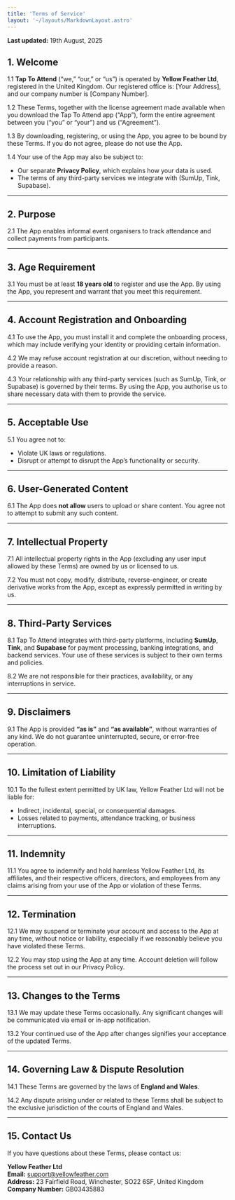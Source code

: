 ```yaml
---
title: 'Terms of Service'
layout: '~/layouts/MarkdownLayout.astro'
---
```


**Last updated:** 19th August, 2025

## 1. Welcome  
1.1 **Tap To Attend** (“we,” “our,” or “us”) is operated by **Yellow Feather Ltd**, registered in the United Kingdom. Our registered office is: [Your Address], and our company number is [Company Number].  

1.2 These Terms, together with the license agreement made available when you download the Tap To Attend app (“App”), form the entire agreement between you (“you” or “your”) and us (“Agreement”).  

1.3 By downloading, registering, or using the App, you agree to be bound by these Terms. If you do not agree, please do not use the App.  

1.4 Your use of the App may also be subject to:  
- Our separate **Privacy Policy**, which explains how your data is used.  
- The terms of any third-party services we integrate with (SumUp, Tink, Supabase).  

---

## 2. Purpose  
2.1 The App enables informal event organisers to track attendance and collect payments from participants.  

---

## 3. Age Requirement  
3.1 You must be at least **18 years old** to register and use the App. By using the App, you represent and warrant that you meet this requirement.  

---

## 4. Account Registration and Onboarding  
4.1 To use the App, you must install it and complete the onboarding process, which may include verifying your identity or providing certain information.  

4.2 We may refuse account registration at our discretion, without needing to provide a reason.  

4.3 Your relationship with any third-party services (such as SumUp, Tink, or Supabase) is governed by their terms. By using the App, you authorise us to share necessary data with them to provide the service.  

---

## 5. Acceptable Use  
5.1 You agree not to:  
- Violate UK laws or regulations.  
- Disrupt or attempt to disrupt the App’s functionality or security.  

---

## 6. User-Generated Content  
6.1 The App does **not allow** users to upload or share content. You agree not to attempt to submit any such content.  

---

## 7. Intellectual Property  
7.1 All intellectual property rights in the App (excluding any user input allowed by these Terms) are owned by us or licensed to us.  

7.2 You must not copy, modify, distribute, reverse-engineer, or create derivative works from the App, except as expressly permitted in writing by us.  

---

## 8. Third-Party Services  
8.1 Tap To Attend integrates with third-party platforms, including **SumUp**, **Tink**, and **Supabase** for payment processing, banking integrations, and backend services. Your use of these services is subject to their own terms and policies.  

8.2 We are not responsible for their practices, availability, or any interruptions in service.  

---

## 9. Disclaimers  
9.1 The App is provided **“as is”** and **“as available”**, without warranties of any kind. We do not guarantee uninterrupted, secure, or error-free operation.  

---

## 10. Limitation of Liability  
10.1 To the fullest extent permitted by UK law, Yellow Feather Ltd will not be liable for:  
- Indirect, incidental, special, or consequential damages.  
- Losses related to payments, attendance tracking, or business interruptions.  

---

## 11. Indemnity  
11.1 You agree to indemnify and hold harmless Yellow Feather Ltd, its affiliates, and their respective officers, directors, and employees from any claims arising from your use of the App or violation of these Terms.  

---

## 12. Termination  
12.1 We may suspend or terminate your account and access to the App at any time, without notice or liability, especially if we reasonably believe you have violated these Terms.  

12.2 You may stop using the App at any time. Account deletion will follow the process set out in our Privacy Policy.  

---

## 13. Changes to the Terms  
13.1 We may update these Terms occasionally. Any significant changes will be communicated via email or in-app notification.  

13.2 Your continued use of the App after changes signifies your acceptance of the updated Terms.  

---

## 14. Governing Law & Dispute Resolution  
14.1 These Terms are governed by the laws of **England and Wales**.  

14.2 Any dispute arising under or related to these Terms shall be subject to the exclusive jurisdiction of the courts of England and Wales.  

---

## 15. Contact Us  
If you have questions about these Terms, please contact us:  

**Yellow Feather Ltd**  
**Email:** support@yellowfeather.com  
**Address:** 23 Fairfield Road, Winchester, SO22 6SF, United Kingdom    
**Company Number:** GB03435883  
